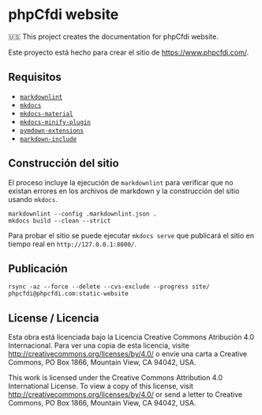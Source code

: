 # phpCfdi website

:us: This project creates the documentation for phpCfdi website.

Este proyecto está hecho para crear el sitio de <https://www.phpcfdi.com/>.

## Requisitos

- [`markdownlint`](https://www.npmjs.com/package/markdownlint)
- [`mkdocs`](https://www.mkdocs.org/)
- [`mkdocs-material`](https://squidfunk.github.io/mkdocs-material/)
- [`mkdocs-minify-plugin`](https://github.com/byrnereese/mkdocs-minify-plugin)
- [`pymdown-extensions`](https://facelessuser.github.io/pymdown-extensions/)
- [`markdown-include`](https://pypi.org/project/markdown-include/)

## Construcción del sitio

El proceso incluye la ejecución de `markdownlint` para verificar que no existan errores en los archivos de markdown y la construcción del sitio usando `mkdocs`.

```shell
markdownlint --config .markdownlint.json .
mkdocs build --clean --strict
```

Para probar el sitio se puede ejecutar `mkdocs serve` que publicará el sitio en tiempo real en `http://127.0.0.1:8000/`.

## Publicación

```shell
rsync -az --force --delete --cvs-exclude --progress site/ phpcfdi@phpcfdi.com:static-website
```

## License / Licencia

Esta obra está licenciada bajo la Licencia Creative Commons Atribución 4.0 Internacional. Para ver una copia de esta licencia, visite <http://creativecommons.org/licenses/by/4.0/> o envíe una carta a Creative Commons, PO Box 1866, Mountain View, CA 94042, USA.

This work is licensed under the Creative Commons Attribution 4.0 International License. To view a copy of this license, visit <http://creativecommons.org/licenses/by/4.0/> or send a letter to Creative Commons, PO Box 1866, Mountain View, CA 94042, USA.
